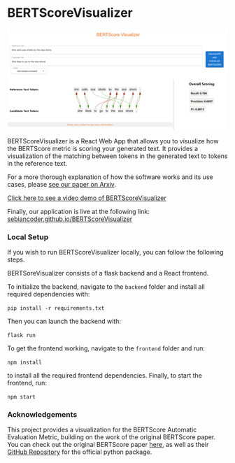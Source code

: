 # BERTScoreVisualizer

![alt text](docs/img1.png)

BERTScoreVisualizer is a React Web App that allows you to visualize how the BERTScore metric is scoring your generated text. It provides a visualization of the matching between tokens in the generated text to tokens in the reference text.

For a more thorough explanation of how the software works and its use cases, please [see our paper on Arxiv]().

[Click here to see a video demo of BERTScoreVisualizer](https://drive.google.com/file/d/1X0SjDpe928YHPZhadwaPLFO55gVIlWeP/view)

Finally, our application is live at the following link: [sebiancoder.github.io/BERTScoreVisualizer](https://sebiancoder.github.io/BERTScoreVisualizer)

### Local Setup

If you wish to run BERTScoreVisualizer locally, you can follow the following steps.

BERTSoreVisualizer consists of a flask backend and a React frontend.

To initialize the backend, navigate to the `backend` folder and install all required dependencies with:

`pip install -r requirements.txt`

Then you can launch the backend with:

`flask run`

To get the frontend working, navigate to the `frontend` folder and run:

`npm install`

to install all the required frontend dependencies. Finally, to start the frontend, run:

`npm start`

### Acknowledgements

This project provides a visualization for the BERTScore Automatic Evaluation Metric, building on the work of the original BERTScore paper. You can check out the original BERTScore paper [here](https://arxiv.org/abs/1904.09675), as well as their [GitHub Repository](https://github.com/Tiiiger/bert_score?tab=readme-ov-file) for the official python package.
